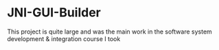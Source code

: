 # JNI-GUI-Builder
This project is quite large and was the main work in the software system development &amp; integration course I took
